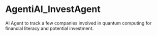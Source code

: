 # AgentiAI_InvestAgent
AI Agent to track a few companies involved in quantum computing for financial literacy and potential investment.
